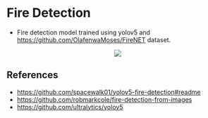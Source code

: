 # Fire Detection

* Fire detection model trained using yolov5 and https://github.com/OlafenwaMoses/FireNET dataset.
 
 <p align="center">
<img src="https://user-images.githubusercontent.com/32782530/161399323-e278e0f7-b1cb-4ac6-b0b1-57c247a9d03c.png">
</p>

## References
* https://github.com/spacewalk01/yolov5-fire-detection#readme
* https://github.com/robmarkcole/fire-detection-from-images
* https://github.com/ultralytics/yolov5
